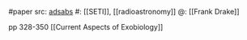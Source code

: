 #paper 
src: [adsabs](https://ui.adsabs.harvard.edu/abs/1965cae..book..323D/abstract) 
#: [[SETI]], [[radioastronomy]] 
@: [[Frank Drake]] 

pp 328-350 [[Current Aspects of Exobiology]] 